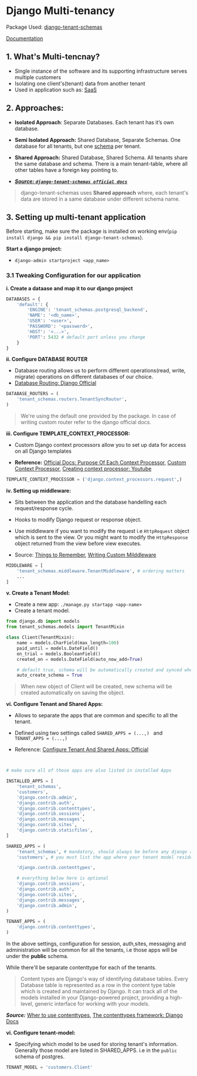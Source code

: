 # Django Multi-tenancy

Package Used: [django-tenant-schemas](https://github.com/bernardopires/django-tenant-schemas)

[Documentation](https://django-tenant-schemas.readthedocs.io/en/latest/index.html)

## 1. What's Multi-tencnay?
- Single instance of the software and its supporting infrastructure serves multiple customers
- Isolating one client's(tenant) data from another tenant
- Used in application such as: [SaaS](https://searchcloudcomputing.techtarget.com/definition/Software-as-a-Service)

## 2. Approaches:

- **Isolated Approach**: Separate Databases. Each tenant has it’s own database.

- **Semi Isolated Approach:** Shared Database, Separate Schemas. One database for all tenants, but one [schema](https://www.postgresqltutorial.com/postgresql-schema/) per tenant.

- **Shared Approach:** Shared Database, Shared Schema. All tenants share the same database and schema. There is a main tenant-table, where all other tables have a foreign key pointing to.

- [***Source: ``django-tenant-schemas official docs``***](https://django-tenant-schemas.readthedocs.io/en/latest/index.html#why-schemas)

> django-tenant-schemas uses **Shared approach** where, each tenant's data are stored in a same database under different schema name.

## 3. Setting up multi-tenant application
Before starting, make sure the package is installed on working env(``pip install django && pip install django-tenant-schemas``).

**Start a django project:** 
- ``django-admin startproject <app_name>``

### 3.1 Tweaking Configuration for our application

**i. Create a dataase and map it to our django project**

```python
DATABASES = {
    'default': {
        'ENGINE': 'tenant_schemas.postgresql_backend',
        'NAME': '<db_name>',
        'USER': '<user>',
        'PASSWORD': '<password>',
        'HOST': '<...>',
        'PORT': 5432 # default port unless you change
    }
}
```

**ii. Configure DATABASE ROUTER**
- Database routing allows us to perform different operations(read, write, migrate) operations on different databases of our choice.
- [Database Routing: Django Official](https://docs.djangoproject.com/en/3.0/topics/db/multi-db/#automatic-database-routing)
```python
DATABASE_ROUTERS = (
    'tenant_schemas.routers.TenantSyncRouter',
)
```
> We're using the default one provided by the package. In case of writing custom router refer to the django official docs.

**iii. Configure TEMPLATE_CONTEXT_PROCESSOR:**
- Custom Django context processors allow you to set up data for access on all Django templates

- **Reference:** [Official Docs: Purpose Of Each Context Processor](https://docs.djangoproject.com/en/3.0/ref/templates/api/#built-in-template-context-processors), [Custom Context Processor](https://www.webforefront.com/django/setupdjangocontextprocessors.html), [Creating context processor: Youtube](https://www.youtube.com/watch?v=QTgkGBjjVYM)

```python
TEMPLATE_CONTEXT_PROCESSOR = ('django.context_processors.request',)
```


**iv. Setting up middleware:**
- Sits between the application and the database handelling each request/response cycle.
- Hooks to modify Django request or response object.

-  Use middleware if you want to modify the request i.e ``HttpRequest`` object which is sent to the view. Or you might want to modify the ``HttpResponse`` object returned from the view before view executes.

- Source: [Things to Remember](https://www.agiliq.com/blog/2015/07/understanding-django-middlewares/#things-to-remember-when-using-middleware), [Writing Custom Milddleware](https://www.agiliq.com/blog/2015/07/understanding-django-middlewares/#things-to-remember-when-using-middleware)

```python
MIDDLEWARE = [
    'tenant_schemas.middleware.TenantMiddleware', # ordering matters
    ...
]
```

**v. Create a Tenant Model:**
- Create a new app: ``./manage.py startapp <app-name>``
- Create a tenant model.

```python
from django.db import models
from tenant_schemas.models import TenantMixin

class Client(TenantMixin):
    name = models.CharField(max_length=100)
    paid_until = models.DateField()
    on_trial = models.BooleanField()
    created_on = models.DateField(auto_now_add=True)

    # default true, schema will be automatically created and synced when it is saved
    auto_create_schema = True
```

> When new object of Client will be created, new schema will be created automatically on saving the object.

**vi. Configure Tenant and Shared Apps:**

- Allows to separate the apps that are common and specific to all the tenant.
- Defined using two settings called ``SHARED_APPS = (...,)
`` and ``TENANT_APPS = (...,)``

- Reference: [Configure Tenant And Shared Apps: Official](https://django-tenant-schemas.readthedocs.io/en/latest/install.html#configure-tenant-and-shared-applications)
```python


# make sure all of those apps are also listed in installed Apps

INSTALLED_APPS = [
    'tenant_schemas',
    'customers',
    'django.contrib.admin',
    'django.contrib.auth',
    'django.contrib.contenttypes',
    'django.contrib.sessions',
    'django.contrib.messages',
    'django.contrib.sites',
    'django.contrib.staticfiles',
]

SHARED_APPS = (
    'tenant_schemas', # mandatory, should always be before any django apps
    'customers', # you must list the app where your tenant model resides in

    'django.contrib.contenttypes',

    # everything below here is optional
    'django.contrib.sessions',
    'django.contrib.auth',
    'django.contrib.sites',
    'django.contrib.messages',
    'django.contrib.admin',
)

TENANT_APPS = (
    'django.contrib.contenttypes',
)
```

In the above settings, configuration for session, auth,sites, messaging and administration will be common for all the tenants, i.e those apps will be under the **public** schema.

While there'll be separate contenttype for each of the tenants. 

> Content types are Django's way of identifying database tables. Every Database table is represented as a row in the content type table which is created and maintained by Django. It can track all of the models installed in your Django-powered project, providing a high-level, generic interface for working with your models.

***Source:***  [Wher to use contenttypes](https://django.cowhite.com/blog/where-should-we-use-content-types-and-generic-relations-in-django/), [The contenttypes framework: Django Docs
](https://docs.djangoproject.com/en/3.0/ref/contrib/contenttypes/#module-django.contrib.contenttypes)

**vi. Configure tenant-model:**
- Specifying which model to be used for storing tenant's information. Generally those model are listed in SHARED_APPS. i.e in the ``public`` schema of postgres.


```python
TENANT_MODEL = 'customers.Client'
```